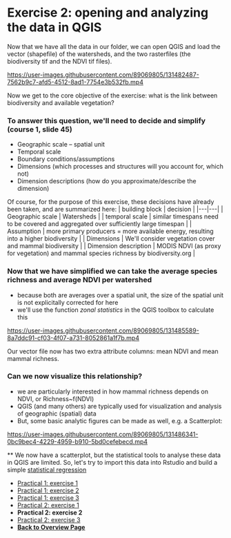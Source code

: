# Exercise 2: opening and analyzing the data in QGIS

Now that we have all the data in our folder, we can open QGIS and load the vector (shapefile) of the watersheds, and the two rasterfiles (the biodiversity tif and the NDVI tif files).



https://user-images.githubusercontent.com/89069805/131482487-7562b9c7-afd5-4512-8ad1-7754e3b532fb.mp4




Now we get to the core objective of the exercise: what is the link between biodiversity and available vegetation? 


### To answer this question, we'll need to decide and simplify (course 1, slide 45)
* Geographic scale – spatial unit 
* Temporal scale 
* Boundary conditions/assumptions
* Dimensions (which processes and structures will you account for, which not)
* Dimension descriptions (how do you approximate/describe the dimension)

Of course, for the purpose of this exercise, these decisions have already been taken, and are summarized here: 
| building block  |  decision |
|---|---|
| Geographic scale |  Watersheds |
| temporal scale |  similar timespans need to be covered and aggregated over sufficiently large timespan |
| Assumption | more primary producers = more available energy, resulting into a higher biodiversity |
| Dimensions | We'll consider vegetation cover and mammal biodiversity |
| Dimension description | MODIS NDVI (as proxy for vegetation) and mammal species richness by biodiversity.org |



### Now that we have simplified we can take the average species richness and average NDVI per watershed

* because both are averages over a spatial unit, the size of the spatial unit is not explicitally corrected for here
* we'll use the function *zonal statistics* in the QGIS toolbox to calculate this



https://user-images.githubusercontent.com/89069805/131485589-8a7ddc91-cf03-4f07-a731-8052861a1f7b.mp4



Our vector file now has two extra attribute columns: mean NDVI and mean mammal richness. 

### Can we now visualize this relationship? 

* we are particularly interested in how mammal richness depends on NDVI, or Richness~f(NDVI)
* QGIS (and many others) are typically used for visualization and analysis of geographic (spatial) data
* But, some basic analytic figures can be made as well, e.g. a Scatterplot: 

https://user-images.githubusercontent.com/89069805/131486341-0bc9bec4-4229-4959-b910-5bd0cefebecd.mp4






**
We now have a scatterplot, but the statistical tools to analyse these data in QGIS are limited. So, let's try to import this data into Rstudio and build a simple  [statistical regression](https://liesjacobs.github.io/World-Food-and-Ecosystems/practical2/Rstudio.html)

<nav>
  <ul>
    <li><a href="https://liesjacobs.github.io/World-Food-and-Ecosystems/practical1/intro.html">Practical 1: exercise 1</a></li>
    <li><a href="https://liesjacobs.github.io/World-Food-and-Ecosystems/practical1/exploring.html">Practical 1: exercise 2</a></li>
    <li><a href="https://liesjacobs.github.io/World-Food-and-Ecosystems/practical1/understandinggradients.html">Practical 1: exercise 3</a></li>
    <li><a href="https://liesjacobs.github.io/World-Food-and-Ecosystems/practical2/intro.html">Practical 2: exercise 1</a></li>
    <li><strong>Practical 2: exercise 2</strong></li>
    <li><a href="https://liesjacobs.github.io/World-Food-and-Ecosystems/practical2/Rstudio.html">Practical 2: exercise 3</a></li>
    <li><a href="https://liesjacobs.github.io/World-Food-and-Ecosystems/"><b>Back to Overview Page</b></a></li>
  </ul>
</nav>


